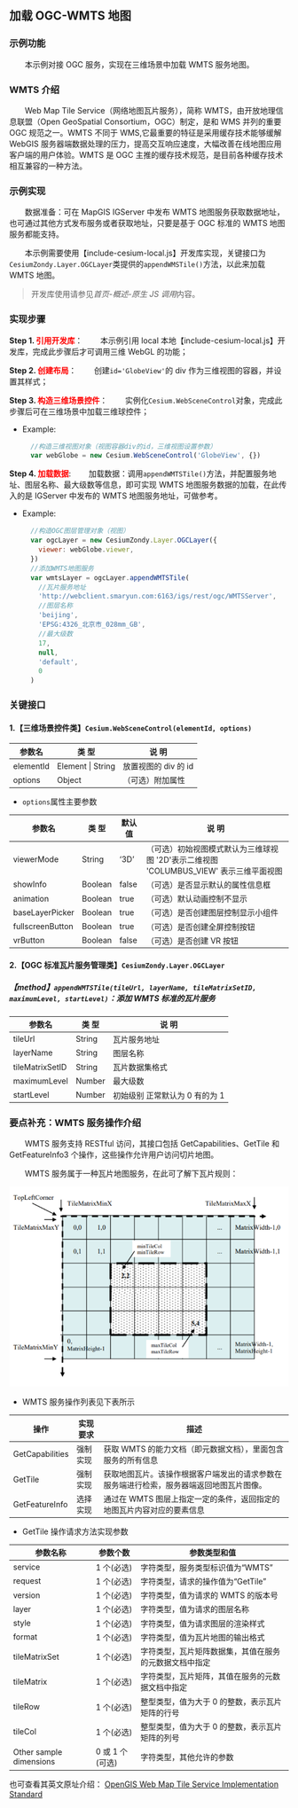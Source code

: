 ## 加载 OGC-WMTS 地图

### 示例功能

&ensp;&ensp;&ensp;&ensp;本示例对接 OGC 服务，实现在三维场景中加载 WMTS 服务地图。

### WMTS 介绍

&ensp;&ensp;&ensp;&ensp;Web Map Tile Service（网络地图瓦片服务），简称 WMTS，由开放地理信息联盟（Open GeoSpatial Consortium，OGC）制定，是和 WMS 并列的重要 OGC 规范之一。WMTS 不同于 WMS,它最重要的特征是采用缓存技术能够缓解 WebGIS 服务器端数据处理的压力，提高交互响应速度，大幅改善在线地图应用客户端的用户体验。WMTS 是 OGC 主推的缓存技术规范，是目前各种缓存技术相互兼容的一种方法。

### 示例实现

&ensp;&ensp;&ensp;&ensp;数据准备：可在 MapGIS IGServer 中发布 WMTS 地图服务获取数据地址，也可通过其他方式发布服务或者获取地址，只要是基于 OGC 标准的 WMTS 地图服务都能支持。

&ensp;&ensp;&ensp;&ensp;本示例需要使用【include-cesium-local.js】开发库实现，关键接口为`CesiumZondy.Layer.OGCLayer`类提供的`appendWMSTile()`方法，以此来加载 WMTS 地图。

> 开发库使用请参见*首页-概述-原生 JS 调用*内容。

### 实现步骤

**Step 1. <font color=red>引用开发库</font>**：
&ensp;&ensp;&ensp;&ensp;本示例引用 local 本地【include-cesium-local.js】开发库，完成此步骤后才可调用三维 WebGL 的功能；

**Step 2. <font color=red>创建布局</font>**：
&ensp;&ensp;&ensp;&ensp;创建`id='GlobeView'`的 div 作为三维视图的容器，并设置其样式；

**Step 3. <font color=red>构造三维场景控件</font>**：
&ensp;&ensp;&ensp;&ensp;实例化`Cesium.WebSceneControl`对象，完成此步骤后可在三维场景中加载三维球控件；

- Example:
  ```javascript
    //构造三维视图对象（视图容器div的id，三维视图设置参数）
    var webGlobe = new Cesium.WebSceneControl('GlobeView', {})
  ```

**Step 4. <font color=red>加载数据</font>**:
&ensp;&ensp;&ensp;&ensp;加载数据：调用`appendWMTSTile()`方法，并配置服务地址、图层名称、最大级数等信息，即可实现 WMTS 地图服务数据的加载，在此传入的是 IGServer 中发布的 WMTS 地图服务地址，可做参考。

- Example:
  ```javascript
    //构造OGC图层管理对象（视图）
    var ogcLayer = new CesiumZondy.Layer.OGCLayer({
      viewer: webGlobe.viewer,
    })
    //添加WMTS地图服务
    var wmtsLayer = ogcLayer.appendWMTSTile(
      //瓦片服务地址
      'http://webclient.smaryun.com:6163/igs/rest/ogc/WMTSServer',
      //图层名称
      'beijing',
      'EPSG:4326_北京市_028mm_GB',
      //最大级数
      17,
      null,
      'default',
      0
    )
  ```

### 关键接口

#### 1.【三维场景控件类】`Cesium.WebSceneControl(elementId, options)`

| 参数名    | 类 型             | 说 明                |
| --------- | ----------------- | -------------------- |
| elementId | Element \| String | 放置视图的 div 的 id |
| options   | Object            | （可选）附加属性     |

- `options`属性主要参数

| 参数名           | 类 型   | 默认值 | 说 明                                                                                  |
| ---------------- | ------- | ------ | -------------------------------------------------------------------------------------- |
| viewerMode       | String  | ‘3D’   | （可选）初始视图模式默认为三维球视图 '2D'表示二维视图 'COLUMBUS_VIEW' 表示三维平面视图 |
| showInfo         | Boolean | false  | （可选）是否显示默认的属性信息框                                                       |
| animation        | Boolean | true   | （可选）默认动画控制不显示                                                             |
| baseLayerPicker  | Boolean | true   | （可选）是否创建图层控制显示小组件                                                     |
| fullscreenButton | Boolean | true   | （可选）是否创建全屏控制按钮                                                           |
| vrButton         | Boolean | false  | （可选）是否创建 VR 按钮                                                               |

#### 2.【OGC 标准瓦片服务管理类】`CesiumZondy.Layer.OGCLayer`

##### 【method】`appendWMTSTile(tileUrl, layerName, tileMatrixSetID, maximumLevel, startLevel)`：添加 WMTS 标准的瓦片服务

| 参数名          | 类 型  | 说 明                          |
| --------------- | ------ | ------------------------------ |
| tileUrl         | String | 瓦片服务地址                   |
| layerName       | String | 图层名称                       |
| tileMatrixSetID | String | 瓦片数据集格式                 |
| maximumLevel    | Number | 最大级数                       |
| startLevel      | Number | 初始级别 正常默认为 0 有的为 1 |

### 要点补充：WMTS 服务操作介绍

&ensp;&ensp;&ensp;&ensp;WMTS 服务支持 RESTful 访问，其接口包括 GetCapabilities、GetTile 和 GetFeatureInfo3 个操作，这些操作允许用户访问切片地图。

&ensp;&ensp;&ensp;&ensp;WMTS 服务属于一种瓦片地图服务，在此可了解下瓦片规则：

![WMTS](./static/modules/mapboxgl/example-introduce/ogc/wmts.png)

- WMTS 服务操作列表见下表所示

| 操作            | 实现要求 | 描述                                                                                     |
| --------------- | -------- | ---------------------------------------------------------------------------------------- |
| GetCapabilities | 强制实现 | 获取 WMTS 的能力文档（即元数据文档），里面包含服务的所有信息                             |
| GetTile         | 强制实现 | 获取地图瓦片。该操作根据客户端发出的请求参数在服务端进行检索，服务器端返回地图瓦片图像。 |
| GetFeatureInfo  | 选择实现 | 通过在 WMTS 图层上指定一定的条件，返回指定的地图瓦片内容对应的要素信息                   |

- GetTile 操作请求方法实现参数

| 参数名称                | 参数个数        | 参数类型和值                                           |
| ----------------------- | --------------- | ------------------------------------------------------ |
| service                 | 1 个(必选)      | 字符类型，服务类型标识值为“WMTS”                       |
| request                 | 1 个(必选)      | 字符类型，请求的操作值为“GetTile”                      |
| version                 | 1 个(必选)      | 字符类型，值为请求的 WMTS 的版本号                     |
| layer                   | 1 个(必选)      | 字符类型，值为请求的图层名称                           |
| style                   | 1 个(必选)      | 字符类型，值为请求图层的渲染样式                       |
| format                  | 1 个(必选)      | 字符类型，值为瓦片地图的输出格式                       |
| tileMatrixSet           | 1 个(必选)      | 字符类型，瓦片矩阵数据集，其值在服务的元数据文档中指定 |
| tileMatrix              | 1 个(必选)      | 字符类型，瓦片矩阵，其值在服务的元数据文档中指定       |
| tileRow                 | 1 个(必选)      | 整型类型，值为大于 0 的整数，表示瓦片矩阵的行号        |
| tileCol                 | 1 个(必选)      | 整型类型，值为大于 0 的整数，表示瓦片矩阵的列号        |
| Other sample dimensions | 0 或 1 个(可选) | 字符类型，其他允许的参数                               |

也可查看其英文原址介绍：
<a href="https://www.ogc.org/docs/is/" target="_blank">OpenGIS Web Map Tile Service Implementation Standard</a>
